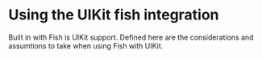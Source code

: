 # Using the UIKit fish integration
Built in with Fish is UIKit support. Defined here are the considerations and assumtions to take when using Fish with UIKit.  

